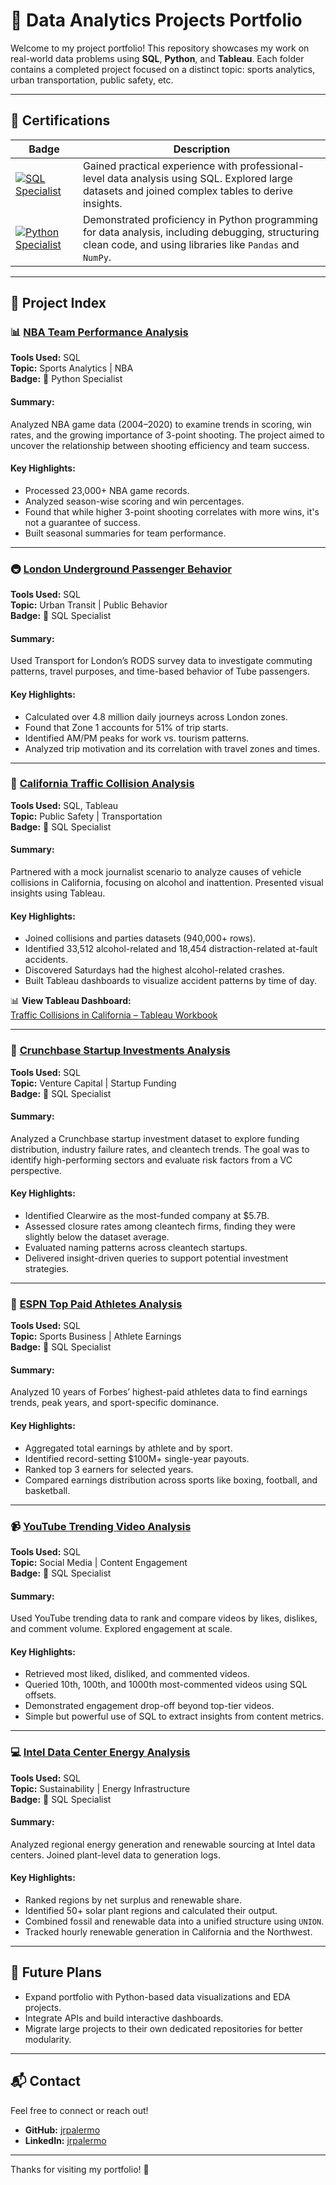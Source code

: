 # 🧠 Data Analytics Projects Portfolio

Welcome to my project portfolio! This repository showcases my work on real-world data problems using **SQL**, **Python**, and **Tableau**. Each folder contains a completed project focused on a distinct topic: sports analytics, urban transportation, public safety, etc.

---

## 🏅 Certifications

| Badge                                                                                              | Description                                                                                                                                        |
| ------------------------------------------------------------------------------------------------ | -------------------------------------------------------------------------------------------------------------------------------------------------- |
| [![SQL Specialist](https://img.shields.io/badge/Badge-SQL_Specialist-blue)](https://www.credential.net/12ff1128-e573-4c07-98f3-42e2b3bb2df5#acc.M9WcXfiU)         | Gained practical experience with professional-level data analysis using SQL. Explored large datasets and joined complex tables to derive insights. |
| [![Python Specialist](https://img.shields.io/badge/Badge-Python_Specialist-yellow)](https://www.credential.net/01e8b734-321f-4da3-9f3a-529e61cafc6d#acc.zlT2Gf1Z) | Demonstrated proficiency in Python programming for data analysis, including debugging, structuring clean code, and using libraries like `Pandas` and `NumPy`.  |

---

## 📂 Project Index

### 📊 [NBA Team Performance Analysis](./NBA_Team_Performance)
**Tools Used:** SQL  
**Topic:** Sports Analytics | NBA  
**Badge:** 🏅 Python Specialist

#### Summary:
Analyzed NBA game data (2004–2020) to examine trends in scoring, win rates, and the growing importance of 3-point shooting. The project aimed to uncover the relationship between shooting efficiency and team success.

#### Key Highlights:
- Processed 23,000+ NBA game records.
- Analyzed season-wise scoring and win percentages.
- Found that while higher 3-point shooting correlates with more wins, it's not a guarantee of success.
- Built seasonal summaries for team performance.

---

### 🚇 [London Underground Passenger Behavior](./London_Underground_Analysis)
**Tools Used:** SQL  
**Topic:** Urban Transit | Public Behavior  
**Badge:** 🏅 SQL Specialist

#### Summary:
Used Transport for London’s RODS survey data to investigate commuting patterns, travel purposes, and time-based behavior of Tube passengers.

#### Key Highlights:
- Calculated over 4.8 million daily journeys across London zones.
- Found that Zone 1 accounts for 51% of trip starts.
- Identified AM/PM peaks for work vs. tourism patterns.
- Analyzed trip motivation and its correlation with travel zones and times.

---

### 🚗 [California Traffic Collision Analysis](./California_Collisions)
**Tools Used:** SQL, Tableau  
**Topic:** Public Safety | Transportation  
**Badge:** 🏅 SQL Specialist

#### Summary:
Partnered with a mock journalist scenario to analyze causes of vehicle collisions in California, focusing on alcohol and inattention. Presented visual insights using Tableau.

#### Key Highlights:
- Joined collisions and parties datasets (940,000+ rows).
- Identified 33,512 alcohol-related and 18,454 distraction-related at-fault accidents.
- Discovered Saturdays had the highest alcohol-related crashes.
- Built Tableau dashboards to visualize accident patterns by time of day.

📊 **View Tableau Dashboard:**  
[Traffic Collisions in California – Tableau Workbook](https://prod-useast-b.online.tableau.com/t/globaltech/views/M6TrafficCollisonsinCalifornia-Jackson-Palermo/Instructions?:origin=card_share_link&:embed=n)

---

### 💼 [Crunchbase Startup Investments Analysis](./Crunchbase_Investments)
**Tools Used:** SQL  
**Topic:** Venture Capital | Startup Funding  
**Badge:** 🏅 SQL Specialist

#### Summary:
Analyzed a Crunchbase startup investment dataset to explore funding distribution, industry failure rates, and cleantech trends. The goal was to identify high-performing sectors and evaluate risk factors from a VC perspective.

#### Key Highlights:
- Identified Clearwire as the most-funded company at $5.7B.
- Assessed closure rates among cleantech firms, finding they were slightly below the dataset average.
- Evaluated naming patterns across cleantech startups.
- Delivered insight-driven queries to support potential investment strategies.

---

### 🏀 [ESPN Top Paid Athletes Analysis](./ESPN_Top_Paid_Athletes)
**Tools Used:** SQL  
**Topic:** Sports Business | Athlete Earnings  
**Badge:** 🏅 SQL Specialist

#### Summary:
Analyzed 10 years of Forbes’ highest-paid athletes data to find earnings trends, peak years, and sport-specific dominance.

#### Key Highlights:
- Aggregated total earnings by athlete and by sport.
- Identified record-setting $100M+ single-year payouts.
- Ranked top 3 earners for selected years.
- Compared earnings distribution across sports like boxing, football, and basketball.

---

### 📹 [YouTube Trending Video Analysis](./YouTube_Trending_Analysis)
**Tools Used:** SQL  
**Topic:** Social Media | Content Engagement  
**Badge:** 🏅 SQL Specialist

#### Summary:
Used YouTube trending data to rank and compare videos by likes, dislikes, and comment volume. Explored engagement at scale.

#### Key Highlights:
- Retrieved most liked, disliked, and commented videos.
- Queried 10th, 100th, and 1000th most-commented videos using SQL offsets.
- Demonstrated engagement drop-off beyond top-tier videos.
- Simple but powerful use of SQL to extract insights from content metrics.

---

### 💻 [Intel Data Center Energy Analysis](./Intel_Data_Center_Analysis)
**Tools Used:** SQL  
**Topic:** Sustainability | Energy Infrastructure  
**Badge:** 🏅 SQL Specialist

#### Summary:
Analyzed regional energy generation and renewable sourcing at Intel data centers. Joined plant-level data to generation logs.

#### Key Highlights:
- Ranked regions by net surplus and renewable share.
- Identified 50+ solar plant regions and calculated their output.
- Combined fossil and renewable data into a unified structure using `UNION`.
- Tracked hourly renewable generation in California and the Northwest.

---

## 🚀 Future Plans
- Expand portfolio with Python-based data visualizations and EDA projects.
- Integrate APIs and build interactive dashboards.
- Migrate large projects to their own dedicated repositories for better modularity.

---

## 📬 Contact

Feel free to connect or reach out!

- **GitHub:** [jrpalermo](https://github.com/jrpalermo)
- **LinkedIn:** [jrpalermo](https://linkedin.com/in/jrpalermo)

---

Thanks for visiting my portfolio! 🙌